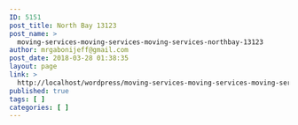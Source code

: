 ```yaml
---
ID: 5151
post_title: North Bay 13123
post_name: >
  moving-services-moving-services-moving-services-northbay-13123
author: mrgabonijeff@gmail.com
post_date: 2018-03-28 01:38:35
layout: page
link: >
  http://localhost/wordpress/moving-services-moving-services-moving-services-northbay-13123/
published: true
tags: [ ]
categories: [ ]
---
```

